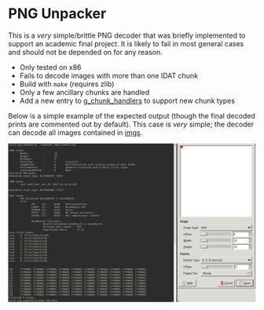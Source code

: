 # PNG Unpacker
This is a _very_ simple/brittle PNG decoder that was briefly implemented to support an academic final project. It is likely to fail
in most general cases and should not be depended on for any reason.

 * Only tested on x86
 * Fails to decode images with more than one IDAT chunk
 * Build with `make` (requires zlib)
 * Only a few ancillary chunks are handled
 * Add a new entry to [g_chunk_handlers](https://github.com/sherrellbc/png_unpacker/blob/master/png_unpacker.c#L689) to support new chunk types

Below is a simple example of the expected output (though the final decoded prints are commented out by default). This case is _very_ simple; the decoder can decode all images contained in [imgs](imgs/).

![Example Output](./decode_simple_with_gimp.png)
